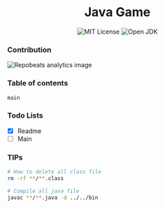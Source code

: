 <h1 style="text-align:center;">Java Game</h1>

<div style="text-align:center;" >
  <img src="https://img.shields.io/badge/License-MIT-ED8B00.svg?style=for-the-badge" alt="MIT License" />
  <img src="https://img.shields.io/badge/Java-ED8B00?style=for-the-badge&logo=openjdk&logoColor=white" alt="Open JDK" />
</div>

<div>
  <h3>Contribution</h3>
  <img src="https://repobeats.axiom.co/api/embed/a8fecf15d3b803f8b30d2e0d36d9e31034d23a6f.svg" alt="Repobeats analytics image" />
</div>

<div>
  <h3>Table of contents</h3>
  
  ```bash
  main
  ```

</div>

<div>
  <h3>Todo Lists</h3>
  
  - [x] Readme
  - [ ] Main
  
</div>

<div>
  <h3>TIPs</h3>
  
  ```bash
  # How to delete all class file
  rm -rf **/**.class
  
  # Compile all java file
  javac **/**.java -d ../../bin
  ```

</div>
